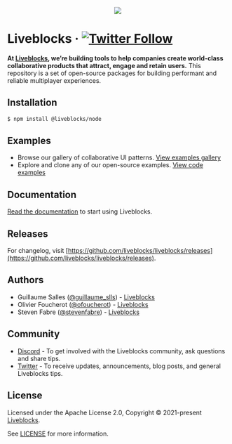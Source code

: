 <p align="center">
  <a href="https://liveblocks.io">
    <img src="https://liveblocks.io/images/blog/introducing-liveblocks.png">
  </a>
</p>

# Liveblocks · [![Twitter Follow](https://shields.io/twitter/follow/liveblocks?label=Follow)](https://twitter.com/liveblocks)

**At [Liveblocks](https://liveblocks.io), we’re building tools to help companies create world-class collaborative products that attract, engage and retain users.** This repository is a set of open-source packages for building performant and reliable multiplayer experiences.

## Installation

```sh
$ npm install @liveblocks/node
```

## Examples

- Browse our gallery of collaborative UI patterns. [View examples gallery](https://liveblocks.io/examples)
- Explore and clone any of our open-source examples. [View code examples](https://github.com/liveblocks/liveblocks/tree/main/examples)

## Documentation

[Read the documentation](https://liveblocks.io/docs) to start using Liveblocks.

## Releases

For changelog, visit [https://github.com/liveblocks/liveblocks/releases](https://github.com/liveblocks/liveblocks/releases).

## Authors

- Guillaume Salles ([@guillaume_slls](https://twitter.com/guillaume_slls)) - [Liveblocks](https://liveblocks.io)
- Olivier Foucherot ([@ofoucherot](https://twitter.com/ofoucherot)) - [Liveblocks](https://liveblocks.io)
- Steven Fabre ([@stevenfabre](https://twitter.com/stevenfabre)) - [Liveblocks](https://liveblocks.io)

## Community

- [Discord](https://discord.gg/X4YWJuH9VY) - To get involved with the Liveblocks community, ask questions and share tips.
- [Twitter](https://twitter.com/liveblocks) - To receive updates, announcements, blog posts, and general Liveblocks tips.

## License

Licensed under the Apache License 2.0, Copyright © 2021-present [Liveblocks](https://liveblocks.io).

See [LICENSE](../../LICENSE) for more information.
